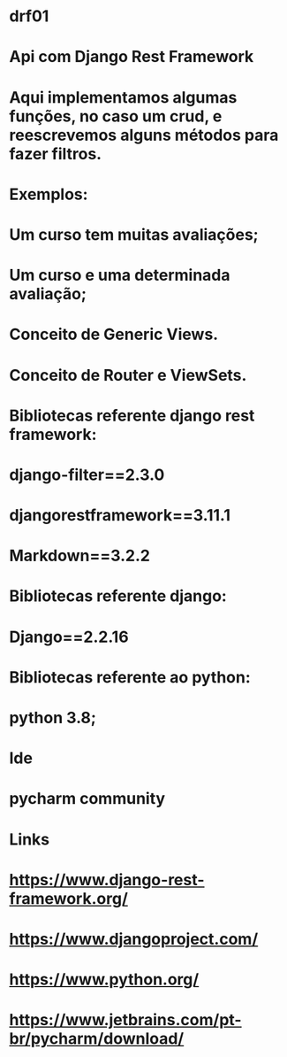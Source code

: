 # drf01
# Api com Django Rest Framework
# Aqui implementamos algumas funções, no caso um crud, e reescrevemos alguns métodos para fazer filtros.
# Exemplos:
# Um curso tem muitas avaliações;
# Um curso e uma determinada avaliação;
# Conceito de Generic Views.
# Conceito de Router e ViewSets.
# Bibliotecas referente django rest framework:
# django-filter==2.3.0
# djangorestframework==3.11.1
# Markdown==3.2.2
# Bibliotecas referente django:
# Django==2.2.16
# Bibliotecas referente ao python:
# python 3.8;
# Ide
# pycharm community
# Links
# https://www.django-rest-framework.org/
# https://www.djangoproject.com/
# https://www.python.org/
# https://www.jetbrains.com/pt-br/pycharm/download/
